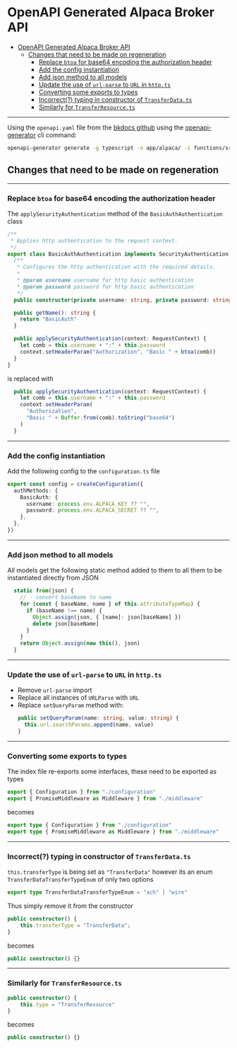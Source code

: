# OpenAPI Generated Alpaca Broker API

- [OpenAPI Generated Alpaca Broker API](#openapi-generated-alpaca-broker-api)
  - [Changes that need to be made on regeneration](#changes-that-need-to-be-made-on-regeneration)
    - [Replace `btoa` for base64 encoding the authorization header](#replace-btoa-for-base64-encoding-the-authorization-header)
    - [Add the config instantiation](#add-the-config-instantiation)
    - [Add json method to all models](#add-json-method-to-all-models)
    - [Update the use of `url-parse` to `URL` in `http.ts`](#update-the-use-of-url-parse-to-url-in-httpts)
    - [Converting some exports to types](#converting-some-exports-to-types)
    - [Incorrect(?) typing in constructor of `TransferData.ts`](#incorrect-typing-in-constructor-of-transferdatats)
    - [Similarly for `TransferResource.ts`](#similarly-for-transferresourcets)

---

Using the `openapi.yaml` file from the [bkdocs github](https://github.com/alpacahq/bkdocs/blob/master/assets/openapi.yaml) using the [openapi-generator](https://openapi-generator.tech) cli command:

```zsh
openapi-generator generate -g typescript -o app/alpaca/ -i functions/src/alpaca/broker/openapi.yaml -p platform=node,snapshot=true,supportsES6=true                         ─╯
```

## Changes that need to be made on regeneration

---

### Replace `btoa` for base64 encoding the authorization header

The `applySecurityAuthentication` method of the `BasicAuthAuthentication` class

```ts
/**
 * Applies http authentication to the request context.
 */
export class BasicAuthAuthentication implements SecurityAuthentication {
  /**
   * Configures the http authentication with the required details.
   *
   * @param username username for http basic authentication
   * @param password password for http basic authentication
   */
  public constructor(private username: string, private password: string) {}

  public getName(): string {
    return "BasicAuth"
  }

  public applySecurityAuthentication(context: RequestContext) {
    let comb = this.username + ":" + this.password
    context.setHeaderParam("Authorization", "Basic " + btoa(comb))
  }
}
```

is replaced with

```ts
  public applySecurityAuthentication(context: RequestContext) {
    let comb = this.username + ":" + this.password
    context.setHeaderParam(
      "Authorization",
      "Basic " + Buffer.from(comb).toString("base64")
    )
  }
```

---

### Add the config instantiation

Add the following config to the `configuration.ts` file

```ts
export const config = createConfiguration({
  authMethods: {
    BasicAuth: {
      username: process.env.ALPACA_KEY ?? "",
      password: process.env.ALPACA_SECRET ?? "",
    },
  },
})
```

---

### Add json method to all models

All models get the following static method added to them to all them to be instantiated directly
from JSON

```ts
  static from(json) {
    // - convert baseName to name
    for (const { baseName, name } of this.attributeTypeMap) {
      if (baseName !== name) {
        Object.assign(json, { [name]: json[baseName] })
        delete json[baseName]
      }
    }
    return Object.assign(new this(), json)
  }
```

---

### Update the use of `url-parse` to `URL` in `http.ts`

- Remove `url-parse` import
- Replace all instances of `URLParse` with `URL`
- Replace `setQueryParam` method with:
  ```ts
  public setQueryParam(name: string, value: string) {
    this.url.searchParams.append(name, value)
  }
  ```

---

### Converting some exports to types

The index file re-exports some interfaces, these need to be exported as types

```ts
export { Configuration } from "./configuration"
export { PromiseMiddleware as Middleware } from "./middleware"
```

becomes

```ts
export type { Configuration } from "./configuration"
export type { PromiseMiddleware as Middleware } from "./middleware"
```

---

### Incorrect(?) typing in constructor of `TransferData.ts`

`this.transferType` is being set as `"TransferData"` however its an enum `TransferDataTransferTypeEnum` of only two options

```ts
export type TransferDataTransferTypeEnum = "ach" | "wire"
```

Thus simply remove it from the constructor

```ts
public constructor() {
    this.transferType = "TransferData";
}
```

becomes

```ts
public constructor() {}
```

---

### Similarly for `TransferResource.ts`

```ts
public constructor() {
    this.type = "TransferResource"
}
```

becomes

```ts
public constructor() {}
```
